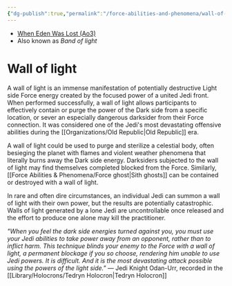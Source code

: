 ```yaml
---
{"dg-publish":true,"permalink":"/force-abilities-and-phenomena/wall-of-light/","tags":["light","alter","forcepower"],"noteIcon":"saber1"}
---
```


- [When Eden Was Lost (Ao3)](https://archiveofourown.org/works/19334440)
- Also known as *Band of light*
# Wall of light
A wall of light is an immense manifestation of potentially destructive Light side Force energy created by the focused power of a united Jedi front. When performed successfully, a wall of light allows participants to effectively contain or purge the power of the Dark side from a specific location, or sever an especially dangerous darksider from their Force connection. It was considered one of the Jedi's most devastating offensive abilities during the [[Organizations/Old Republic\|Old Republic]] era. 

A wall of light could be used to purge and sterilize a celestial body, often besieging the planet with flames and violent weather phenomena that literally burns away the Dark side energy. Darksiders subjected to the wall of light may find themselves completed blocked from the Force. Similarly, [[Force Abilities & Phenomena/Force ghost\|Sith ghosts]] can be contained or destroyed with a wall of light. 

In rare and often dire circumstances, an individual Jedi can summon a wall of light with their own power, but the results are potentially catastrophic. Walls of light generated by a lone Jedi are uncontrollable once released and the effort to produce one alone may kill the practitioner. 

_"When you feel the dark side energies turned against you, you must use your Jedi abilities to take power away from an opponent, rather than to inflict harm. This technique blinds your enemy to the Force with a wall of light, a permanent blockage if you so choose, rendering him unable to use Jedi powers. It is difficult. And it is the most devastating attack possible using the powers of the light side."_ ― Jedi Knight Odan-Urr, recorded in the [[Library/Holocrons/Tedryn Holocron\|Tedryn Holocron]]